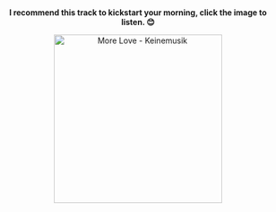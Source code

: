 <div align="center" style="margin-top: 50px; margin-bottom: 50px;">

**I recommend this track to kickstart your morning, click the image to listen. 😊**

<a href="https://open.spotify.com/intl-es/track/70ofkwt6aIb4bPQ51OQMQO?si=5e20666bcf5e4047">
    <img src="https://i.scdn.co/image/ab67616d00001e02e0cc562977affaa7477aab6b" alt="More Love - Keinemusik" width="300px">
</a>

</div>
